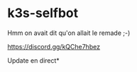 # k3s-selfbot
Hmm on avait dit qu'on allait le remade ;-)

https://discord.gg/kQChe7hbez

Update en direct*
